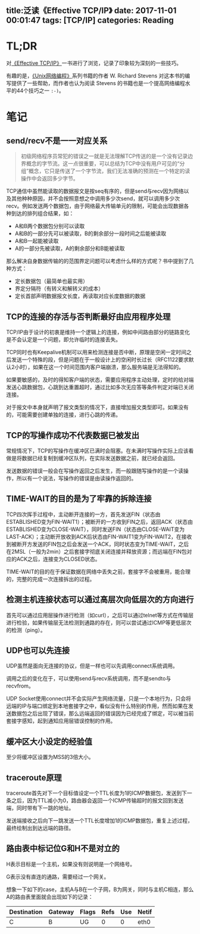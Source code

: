 title:泛读《Effective TCP/IP》
date: 2017-11-01 00:01:47
tags: [TCP/IP]
categories: Reading
---

# TL;DR

对[《Effective TCP/IP》](https://book.douban.com/subject/6058986/)一书进行了浏览，记录了印象较为深刻的一些技巧。

有趣的是，[《Unix网络编程》](https://book.douban.com/subject/1500149/)系列书籍的作者 W. Richard Stevens 对这本书的编写提供了一些帮助，而作者也认为阅读 Stevens 的书籍也是一个提高网络编程水平的44个技巧之一 `:-)`。

<!-- more -->

# 笔记

## send/recv不是一一对应关系

> 初级网络程序员常犯的错误之一就是无法理解TCP传送的是一个没有记录边界概念的字节流。这一点很重要，可以总结为TCP中没有用户可见的“分组”概念，它只是传送了一个字节流，我们无法准确的预测在一个特定的读操作中会返回多少字节。

TCP通信中虽然能读取的数据报文是按seq有序的，但是send与recv因为网络以及其他种种原因，并不会按照意想之中调用多少次send，就可以调用多少次recv。例如发送两个数据包，由于网络最大传输单元的限制，可能会出现数据各种到达的排列组合结果，如：

+ A和B两个数据包分别可以读取
+ A和B的一部分先可以被读取，B的剩余部分一段时间之后能被读取
+ A和B一起能被读取
+ A的一部分先被读取，A的剩余部分和B能被读取

那么解决自身数据传输的的范围界定问题可以考虑什么样的方式呢？书中提到了几种方式：

+ 定长数据包（最简单也最实用）
+ 界定分隔符（有转义和解转义的成本）
+ 定长首部声明数据报文长度，再读取对应长度数据的数据

## TCP的连接的存活与否判断最好由应用程序处理

TCP/IP由于设计的初衷是维持一个逻辑上的连接，例如中间路由部分的链路变化是不会认定是一个问题，即允许临时的连接丢失。

TCP同时也有Keepalive机制可以用来检测连接是否中断，原理是空闲一定时间之后发送一个特殊的段，但是问题在于一般设计上的空闲时长过长（RFC1122要求默认2小时），如果在这一个时间范围内客户端崩溃，那么服务端是无法得知的。

如果要敏感的，及时的得知客户端的状态，需要应用程序主动处理，定时的给对端发送心跳数据包，心跳到达重置超时，通过比如多次无应答等条件判定对端已关闭连接。

对于报文中本身就声明了报文类型的情况下，直接增加报文类型即可。如果没有的，可能需要创建单独的连接，进行心跳的传递。

## TCP的写操作成功不代表数据已被发出

常规情况下，TCP的写操作在缓冲区已满时会阻塞。在未满时写操作实际上应该看做是将数据已经复制到缓冲区队列，在实际发送数据之前，就已经会返回。

发送数据的错误一般会在写操作返回之后发生，而一般跟随写操作的是一个读操作，所以有一个说法，写操作的错误是由读操作返回的。

## TIME-WAIT的目的是为了牢靠的拆除连接

TCP四次挥手过程中，主动断开连接的一方，首先发送FIN（状态由ESTABLISHED变为FIN-WAIT1）；被断开的一方收到FIN之后，返回ACK（状态由ESTABLISHED变为CLOSE-WAIT），同时发送FIN（状态由CLOSE-WAIT变为LAST-ACK）；主动断开放收到ACK后状态由FIN-WAIT1变为FIN-WAIT2，在接收到被断开方发送的FIN包之后会发送一个ACK，同时状态变为TIME-WAIT，之后在2MSL（一般为2min）之后套接字彻底关闭连接并释放资源；而远端在FIN包对应的ACK之后，连接变为CLOSED状态。

TIME-WAIT的目的在于保证数据在网络中丢失之前，套接字不会被重用，能合理的，完整的完成一次连接拆出的过程。

## 检测主机连接状态可以通过高层次向低层次的方向进行

首先可以通过应用层操作进行检测（如curl），之后可以通过telnet等方式在传输层进行检验，如果传输层无法检测到通路的存在，则可以尝试通过ICMP等更低层次的检测（ping）。

## UDP也可以先连接

UDP虽然是面向无连接的协议，但是一样也可以先调用connect系统调用。

调用之后的变化在于，可以使用send与recv系统调用，而不是sendto与recvfrom。

UDP Socket使用connect并不会实际产生网络流量，只是一个本地行为，只会将远端的IP与端口绑定到本地套接字之中，看似没有什么特别的作用，然而如果在发送数据包之后出现了错误，那么远端返回的错误因为已经完成了绑定，可以被当前套接字感知，起到通知应用层错误控制的作用。

## 缓冲区大小设定的经验值

至少将缓冲区设置为MSS的3倍大小。

## traceroute原理

traceroute首先对下一个目标值设定一个TTL长度为1的ICMP数据包，发送到下一条之后，因为TTL减小为0，路由器会返回一个ICMP传输超时的报文回到发送端，同时带有下一跳的地址。

发送端接收之后向下一跳发送一个TTL长度增加1的ICMP数据包，重复上述过程，最终绘制出到达远端的路径。

## 路由表中标记位G和H不是对立的

H表示目标是一个主机，如果没有则说明是一个网络号。

G表示没有直连的通路，需要经过一个网关。

想象一下如下的case，主机A与B在一个子网，B为网关，同时与主机C相连，那么A的路由表里面就会出现如下的记录：

| Destination | Gateway | Flags | Refs | Use | Netif |
| --- | --- | --- | --- | --- | --- |
| C | B | UG | 0 | 0 | eth0 |



